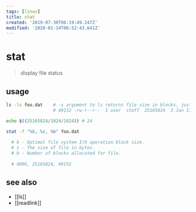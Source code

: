 ```yaml
---
tags: [linux]
title: stat
created: '2019-07-30T06:19:49.247Z'
modified: '2020-01-14T06:52:43.641Z'
---
```


# stat

> display file status

## usage

```sh
ls -ls foo.dat    # -s argument to ls returns file size in blocks, just like du
                  # 49152 -rw-r--r--  1 user  staff  25165824  3 Jan 17:21 foo.dat

echo $((25165824/1024/1024)) # 24
```

```sh
stat -f "%k, %z, %b" foo.dat
  
  # k - Optimal file system I/O operation block size.
  # z - The size of file in bytes.
  # b - Number of blocks allocated for file.
  
  # 4096, 25165824, 49152
```

## see also
- [[ls]]
- [[readlink]]

